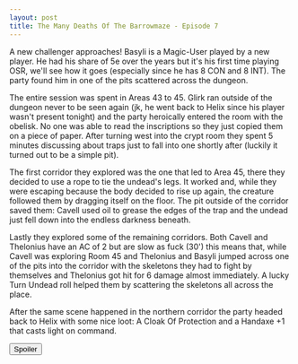 ```yaml
---
layout: post
title: The Many Deaths Of The Barrowmaze - Episode 7
---
```


A new challenger approaches! Basyli is a Magic-User played by a new player. He had his share of 5e over the years but it's his first time playing OSR, we'll see how it goes (especially since he has 8 CON and 8 INT). The party found him in one of the pits scattered across the dungeon.

<!--more-->

The entire session was spent in Areas 43 to 45. Glirk ran outside of the dungeon never to be seen again (jk, he went back to Helix since his player wasn't present tonight) and the party heroically entered the room with the obelisk. No one was able to read the inscriptions so they just copied them on a piece of paper. After turning west into the crypt room they spent 5 minutes discussing about traps just to fall into one shortly after (luckily it turned out to be a simple pit).

The first corridor they explored was the one that led to Area 45, there they decided to use a rope to tie the undead's legs. It worked and, while they were escaping because the body decided to rise up again, the creature followed them by dragging itself on the floor. The pit outside of the corridor saved them: Cavell used oil to grease the edges of the trap and the undead just fell down into the endless darkness beneath. 

Lastly they explored some of the remaining corridors. Both Cavell and Thelonius have an AC of 2 but are slow as fuck (30') this means that, while Cavell was exploring Room 45 and Thelonius and Basyli jumped across one of the pits into the corridor with the skeletons they had to fight by themselves and Thelonius got hit for 6 damage almost immediately. A lucky Turn Undead roll helped them by scattering the skeletons all across the place. 

After the same scene happened in the northern corridor the party headed back to Helix with some nice loot: A Cloak Of Protection and a Handaxe +1 that casts light on command. 

<button title="Click to show/hide content" type="button" onclick="if(document.getElementById('spoiler') .style.display=='none') {document.getElementById('spoiler') .style.display=''}else{document.getElementById('spoiler') .style.display='none'}">Spoiler</button>
<div id="spoiler" style="display:none; background: #f9f9f9;
  border-left: 10px solid #ccc;
  margin: 1.5em 10px;
  padding: 0.5em 10px;">
The party is about to find the caverns of Area 47 so I'm really hyped for that. I'm pretty sure that they will want to explore all of the corridors and nooks of the place so they will arrive at least until Room 286, which means they'll reach Area Seven: The Chaos Sepulcher of the Elements. I'm not sure if the order of the areas indicates its difficulty but going from One to Seven is gonna be a big jump nontheless. Spooky!
</div>